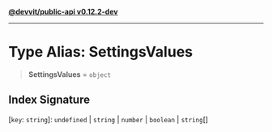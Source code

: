 [**@devvit/public-api v0.12.2-dev**](../README.md)

---

# Type Alias: SettingsValues

> **SettingsValues** = `object`

## Index Signature

\[`key`: `string`\]: `undefined` \| `string` \| `number` \| `boolean` \| `string`[]
